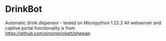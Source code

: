 # DrinkBot
Automatic drink dispensor - 
tested on Micropython 1.22.2
All webserver and captive portal functionality is from https://github.com/simonprickett/phewap
